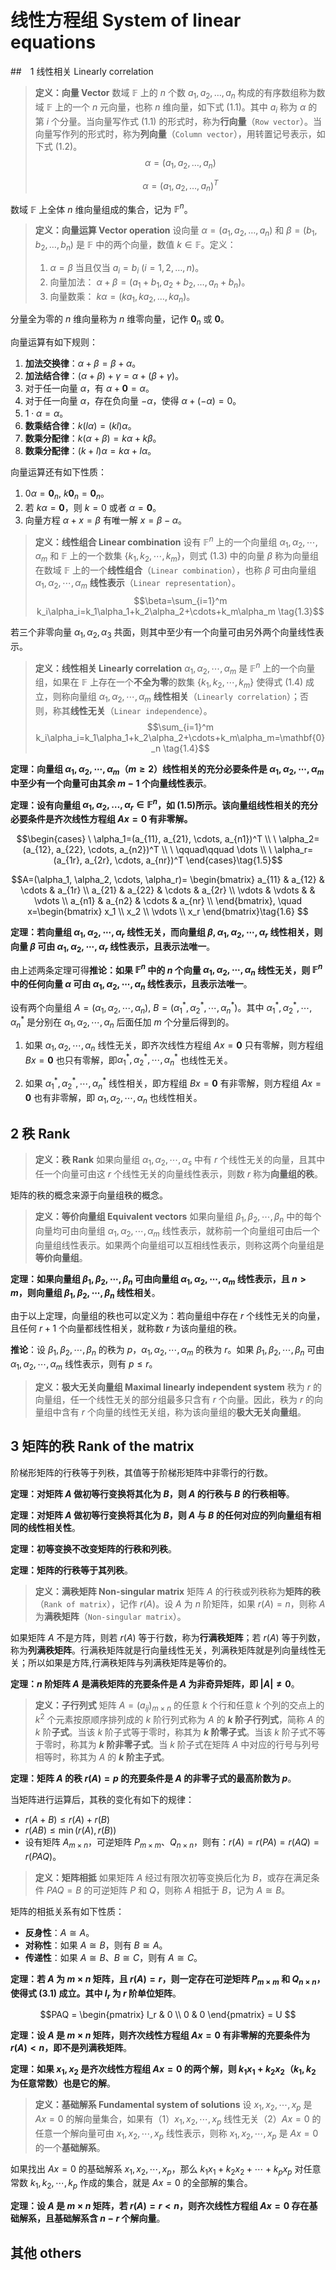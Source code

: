 <!-- @import "../../引用/my-style.less" -->

# 线性方程组 System of linear equations

##　$1$ 线性相关 Linearly correlation

> **定义：向量 Vector**
> 数域 $\mathbb{F}$ 上的 $n$ 个数 $a_1, a_2, \dots, a_n$ 构成的有序数组称为数域 $\mathbb{F}$ 上的一个 $n$ 元向量，也称 $n$ 维向量，如下式 $(1.1)$。其中 $a_i$ 称为 $\alpha$ 的第 $i$ 个分量。当向量写作式 $(1.1)$ 的形式时，称为**行向量**（`Row vector`）。当向量写作列的形式时，称为**列向量**（`Column vector`），用转置记号表示，如下式 $(1.2)$。
> $$\alpha=(a_1, a_2, \dots, a_n) \tag{1.1}$$
>
> $$\alpha=(a_1, a_2, \dots, a_n)^T \tag{1.2}$$

数域 $\mathbb{F}$ 上全体 $n$ 维向量组成的集合，记为 $\mathbb{F}^n$。

> **定义：向量运算 Vector operation**
> 设向量 $\alpha=(a_1, a_2, \dots, a_n)$ 和 $\beta=(b_1, b_2, \dots, b_n)$ 是 $\mathbb{F}$ 中的两个向量，数值 $k \in \mathbb{F}$。定义：
>
> 1. $\alpha=\beta$ 当且仅当 $a_i=b_i \ (i=1, 2, \dots, n)$。
> 2. 向量加法： $\alpha+\beta=(a_1+b_1, a_2+b_2, \dots, a_n+b_n)$。
> 3. 向量数乘： $k\alpha=(ka_1, ka_2, \dots, ka_n)$。

分量全为零的 $n$ 维向量称为 $n$ 维零向量，记作 $\mathbf{0}_n$ 或 $\mathbf{0}$。

向量运算有如下规则：

1. **加法交换律**：$\alpha+\beta=\beta+\alpha$。
2. **加法结合律**：$(\alpha+\beta)+\gamma=\alpha+(\beta+\gamma)$。
3. 对于任一向量 $\alpha$，有 $\alpha+\mathbf{0}=\alpha$。
4. 对于任一向量 $\alpha$，存在负向量 $-\alpha$，使得 $\alpha+(-\alpha)=0$。
5. $1 \cdot \alpha=\alpha$。
6. **数乘结合律**：$k(l\alpha)=(kl)\alpha$。
7. **数乘分配律**：$k(\alpha+\beta)=k\alpha+k\beta$。
8. **数乘分配律**：$(k+l)\alpha=k\alpha+l\alpha$。

向量运算还有如下性质：

1. $0\alpha=\mathbf{0}_n, \ k\mathbf{0}_n=\mathbf{0}_n$。
2. 若 $k\alpha=\mathbf{0}$，则 $k=0$ 或者 $\alpha=\mathbf{0}$。
3. 向量方程 $\alpha+x=\beta$ 有唯一解 $x=\beta-\alpha$。

> **定义：线性组合 Linear combination**
> 设有 $\mathbb{F}^n$ 上的一个向量组 $\alpha_1, \alpha_2, \cdots, \alpha_m$ 和 $\mathbb{F}$ 上的一个数集 $\{k_1, k_2, \cdots, k_m\}$，则式 $(1.3)$ 中的向量 $\beta$ 称为向量组在数域 $\mathbb{F}$ 上的一个**线性组合**（`Linear combination`），也称 $\beta$ 可由向量组 $\alpha_1, \alpha_2, \cdots, \alpha_m$ **线性表示**（`Linear representation`）。
> $$\beta=\sum_{i=1}^m k_i\alpha_i=k_1\alpha_1+k_2\alpha_2+\cdots+k_m\alpha_m \tag{1.3}$$

若三个非零向量 $\alpha_1, \alpha_2, \alpha_3$ 共面，则其中至少有一个向量可由另外两个向量线性表示。

> **定义：线性相关 Linearly correlation**
> $\alpha_1, \alpha_2, \cdots, \alpha_m$ 是 $\mathbb{F}^n$ 上的一个向量组，如果在 $\mathbb{F}$ 上存在一个**不全为零**的数集 $\{k_1, k_2, \cdots, k_m\}$ 使得式 $(1.4)$ 成立，则称向量组 $\alpha_1, \alpha_2, \cdots, \alpha_m$ **线性相关**（`Linearly correlation`）；否则，称其**线性无关**（`Linear independence`）。
> $$\sum_{i=1}^m k_i\alpha_i=k_1\alpha_1+k_2\alpha_2+\cdots+k_m\alpha_m=\mathbf{0}_n \tag{1.4}$$

**定理：向量组 $\alpha_1, \alpha_2, \cdots, \alpha_m$（$m \geq 2$）线性相关的充分必要条件是 $\alpha_1, \alpha_2, \cdots, \alpha_m$ 中至少有一个向量可由其余 $m-1$ 个向量线性表示**。

**定理：设有向量组 $\alpha_1, \alpha_2, \dots, \alpha_r \in \mathbb {F}^n$，如 $(1.5)$所示。该向量组线性相关的充分必要条件是齐次线性方程组 $Ax=\mathbf{0}$ 有非零解。**

$$\begin{cases}
\ \alpha_1=(a_{11}, a_{21}, \cdots, a_{n1})^T \\
\ \alpha_2=(a_{12}, a_{22}, \cdots, a_{n2})^T \\
\ \qquad\qquad \dots \\
\ \alpha_r=(a_{1r}, a_{2r}, \cdots, a_{nr})^T
\end{cases}\tag{1.5}$$

$$A=(\alpha_1, \alpha_2, \cdots, \alpha_r)=
\begin{bmatrix}
    a_{11} & a_{12} & \cdots & a_{1r} \\
    a_{21} & a_{22} & \cdots & a_{2r} \\
    \vdots & \vdots &        & \vdots \\
    a_{n1} & a_{n2} & \cdots & a_{nr} \\
\end{bmatrix}, \quad
x=\begin{bmatrix}
    x_1 \\
    x_2 \\
    \vdots \\
    x_r
\end{bmatrix}\tag{1.6}
$$

**定理：若向量组 $\alpha_1, \alpha_2, \cdots, \alpha_r$ 线性无关，而向量组 $\beta, \alpha_1, \alpha_2, \cdots, \alpha_r$ 线性相关，则向量 $\beta$ 可由 $\alpha_1, \alpha_2, \cdots, \alpha_r$ 线性表示，且表示法唯一**。

由上述两条定理可得**推论：如果 $\mathbb{F}^n$ 中的 $n$ 个向量 $\alpha_1, \alpha_2, \cdots, \alpha_n$ 线性无关，则 $\mathbb{F}^n$ 中的任何向量 $\alpha$ 可由 $\alpha_1, \alpha_2, \cdots, \alpha_n$ 线性表示，且表示法唯一**。

设有两个向量组 $A=(\alpha_1, \alpha_2, \cdots, \alpha_n),\ B=(\alpha_1^*, \alpha_2^*, \cdots, \alpha_n^*)$。其中 $\alpha_1^*, \alpha_2^*, \cdots, \alpha_n^*$ 是分别在 $\alpha_1, \alpha_2, \cdots, \alpha_n$ 后面任加 $m$ 个分量后得到的。

1. 如果 $\alpha_1, \alpha_2, \cdots, \alpha_n$ 线性无关，即齐次线性方程组 $Ax=\mathbf{0}$ 只有零解，则方程组 $Bx=\mathbf{0}$ 也只有零解，即$\alpha_1^*, \alpha_2^*, \cdots, \alpha_n^*$ 也线性无关。

2. 如果 $\alpha_1^*, \alpha_2^*, \cdots, \alpha_n^*$ 线性相关，即方程组 $Bx=\mathbf{0}$ 有非零解，则方程组 $Ax=\mathbf{0}$ 也有非零解，即 $\alpha_1, \alpha_2, \cdots, \alpha_n$ 也线性相关。

## $2$ 秩 Rank

> **定义：秩 Rank**
> 如果向量组 $\alpha_1, \alpha_2, \cdots, \alpha_s$ 中有 $r$ 个线性无关的向量，且其中任一个向量可由这 $r$ 个线性无关的向量线性表示，则数 $r$ 称为**向量组的秩**。

矩阵的秩的概念来源于向量组秩的概念。

> **定义：等价向量组 Equivalent vectors**
> 如果向量组 $\beta_1, \beta_2, \cdots, \beta_n$ 中的每个向量均可由向量组 $\alpha_1, \alpha_2, \cdots, \alpha_m$ 线性表示，就称前一个向量组可由后一个向量组线性表示。如果两个向量组可以互相线性表示，则称这两个向量组是**等价向量组**。

**定理：如果向量组 $\beta_1, \beta_2, \cdots, \beta_n$ 可由向量组 $\alpha_1, \alpha_2, \cdots, \alpha_m$ 线性表示，且 $n > m$，则向量组 $\beta_1, \beta_2, \cdots, \beta_n$ 线性相关**。

由于以上定理，向量组的秩也可以定义为：若向量组中存在 $r$ 个线性无关的向量，且任何 $r+1$ 个向量都线性相关，就称数 $r$ 为该向量组的秩。

**推论**：设 $\beta_1, \beta_2, \cdots, \beta_n$ 的秩为 $p$，$\alpha_1, \alpha_2, \cdots, \alpha_m$ 的秩为 $r$。如果 $\beta_1, \beta_2, \cdots, \beta_n$ 可由 $\alpha_1, \alpha_2, \cdots, \alpha_m$ 线性表示，则有 $p \leq r$。

> **定义：极大无关向量组 Maximal linearly independent system**
秩为 $r$ 的向量组，任一个线性无关的部分组最多只含有 $r$ 个向量。因此，秩为 $r$ 的向量组中含有 $r$ 个向量的线性无关组，称为该向量组的**极大无关向量组**。

## $3$ 矩阵的秩 Rank of the matrix

阶梯形矩阵的行秩等于列秩，其值等于阶梯形矩阵中非零行的行数。

**定理：对矩阵 $A$ 做初等行变换将其化为 $B$，则 $A$ 的行秩与 $B$ 的行秩相等**。

**定理：对矩阵 $A$ 做初等行变换将其化为 $B$，则 $A$ 与 $B$ 的任何对应的列向量组有相同的线性相关性**。

**定理：初等变换不改变矩阵的行秩和列秩**。

**定理：矩阵的行秩等于其列秩**。

> **定义：满秩矩阵 Non-singular matrix**
> 矩阵 $A$ 的行秩或列秩称为**矩阵的秩**（`Rank of matrix`），记作 $r(A)$。设 $A$ 为 $n$ 阶矩阵，如果 $r(A)=n$，则称 $A$ 为**满秩矩阵**（`Non-singular matrix`）。

如果矩阵 $A$ 不是方阵，则若 $r(A)$ 等于行数，称为**行满秩矩阵**；若 $r(A)$ 等于列数，称为**列满秩矩阵**。行满秩矩阵就是行向量线性无关，列满秩矩阵就是列向量线性无关；所以如果是方阵,行满秩矩阵与列满秩矩阵是等价的。

**定理：$n$ 阶矩阵 $A$ 是满秩矩阵的充要条件是 $A$ 为非奇异矩阵，即 $|A| \neq 0$**。

> **定义：子行列式**
> 矩阵 $A=(a_{ij})_{m\times n}$ 的任意 $k$ 个行和任意 $k$ 个列的交点上的 $k^2$ 个元素按原顺序排列成的 $k$ 阶行列式称为 $A$ 的 **$k$ 阶子行列式**，简称 $A$ 的 $k$ 阶**子式**。当该 $k$ 阶子式等于零时，称其为 **$k$ 阶零子式**。当该 $k$ 阶子式不等于零时，称其为 **$k$ 阶非零子式**。当 $k$ 阶子式在矩阵 $A$ 中对应的行号与列号相等时，称其为 $A$ 的 **$k$ 阶主子式**。

**定理：矩阵 $A$ 的秩 $r(A)=p$ 的充要条件是 $A$ 的非零子式的最高阶数为 $p$**。

当矩阵进行运算后，其秩的变化有如下的规律：

- $r(A+B) \leq r(A) + r(B)$
- $r(AB) \leq \min(r(A), r(B))$
- 设有矩阵 $A_{m \times n}$，可逆矩阵 $P_{m\times m}$、$Q_{n \times n}$，则有：$r(A)=r(PA)=r(AQ)=r(PAQ)$。

> **定义：矩阵相抵**
> 如果矩阵 $A$ 经过有限次初等变换后化为 $B$，或存在满足条件 $PAQ=B$  的可逆矩阵 $P$ 和 $Q$，则称 $A$ 相抵于 $B$，记为 $A \cong B$。

矩阵的相抵关系有如下性质：

- **反身性**：$A \cong A$。
- **对称性**：如果 $A \cong B$，则有 $B \cong A$。
- **传递性**：如果 $A \cong B$、$B \cong C$，则有 $A \cong C$。

**定理：若 $A$ 为 $m \times n$ 矩阵，且 $r(A)=r$，则一定存在可逆矩阵 $P_{m \times m}$ 和 $Q_{n \times n}$，使得式 $(3.1)$ 成立。其中 $I_r$ 为 $r$ 阶单位矩阵**。

$$PAQ = \begin{pmatrix}
    I_r & 0 \\
    0   & 0
\end{pmatrix} = U
$$

**定理：设 $A$ 是 $m \times n$ 矩阵，则齐次线性方程组 $Ax=0$ 有非零解的充要条件为 $r(A) < n$，即不是列满秩矩阵**。

**定理：如果 $x_1, x_2$ 是齐次线性方程组 $Ax=0$ 的两个解，则 $k_1 x_1 + k_2 x_2$（$k_1, k_2$ 为任意常数）也是它的解**。

> **定义：基础解系 Fundamental system of solutions**
> 设 $x_1, x_2, \cdots, x_p$ 是 $Ax=0$ 的解向量集合，如果有（1）$x_1, x_2, \cdots, x_p$ 线性无关（2）$Ax=0$ 的任意一个解向量可由 $x_1, x_2, \cdots, x_p$ 线性表示，则称 $x_1, x_2, \cdots, x_p$ 是 $Ax=0$ 的一个**基础解系**。

如果找出 $Ax=0$ 的基础解系 $x_1, x_2, \cdots, x_p$，那么 $k_1x_1 + k_2x_2 + \cdots + k_px_p$ 对任意常数 $k_1, k_2, \cdots, k_p$ 作成的集合，就是 $Ax=0$ 的全部解的集合。

**定理：设 $A$ 是 $m \times n$ 矩阵，若 $r(A)=r<n$，则齐次线性方程组 $Ax=0$ 存在基础解系，且基础解系含 $n-r$ 个解向量**。

## 其他 others
